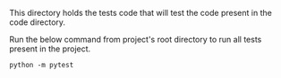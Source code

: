 This directory holds the tests code that will test the code present in the code directory.

Run the below command from project's root directory to run all tests present in the project.
```
python -m pytest
```